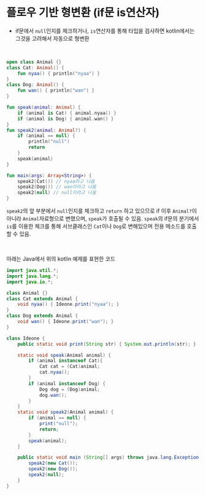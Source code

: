 # 플로우 기반 형변환 (if문 is연산자)
- if문에서 `null`인지를 체크하거나, `is`연산자를 통해 타입을 검사하면 kotlin에서는 그것을 고려해서 자동으로 형변환

<br>


```kotlin
open class Animal {}
class Cat: Animal() {
    fun nyaa() { println("nyaa") }
}
class Dog: Animal() {
    fun wan() { println("wan") }
}

fun speak(animal: Animal) {
    if (animal is Cat) { animal.nyaa() }
    if (animal is Dog) { animal.wan() }
}
fun speak2(animal: Animal?) {
    if (animal == null) {
        println("null")
        return
    }
    speak(animal)
}

fun main(args: Array<String>) {
    speak2(Cat()) // nyaa라고 나옴
    speak2(Dog()) // wan이라고 나옴
    speak2(null) // null이라고 나옴
}
```
`speak2`의 앞 부분에서 `null`인지를 체크하고 `return` 하고 있으므로 if 이후 `Animal?`이 아니라 `Animal`자료형으로 변했으며, `speak`가 호출될 수 있음. `speak`의 if문의 분기에서 `is`를 이용한 체크를 통해 서브클래스인 `Cat`이나 `Dog`로 변해있으며 전용 메소드를 호출할 수 있음.

<br>

아래는 Java에서 위의 kotlin 예제를 표현한 코드
```java
import java.util.*;
import java.lang.*;
import java.io.*;

class Animal {}
class Cat extends Animal {
    void nyaa() { Ideone.print("nyaa"); }
}
class Dog extends Animal {
    void wan() { Ideone.print("wan"); }
}

class Ideone {
    public static void print(String str) { System.out.println(str); }

    static void speak(Animal animal) {
        if (animal instanceof Cat){
            Cat cat = (Cat)animal;
            cat.nyaa();
        }
        if (animal instanceof Dog) {
            Dog dog = (Dog)animal;
            dog.wan();
        }
    }
    static void speak2(Animal animal) {
        if (animal == null) {
            print("null");
            return;
        }
        speak(animal);
    }

    public static void main (String[] args) throws java.lang.Exception {
        speak2(new Cat());
        speak2(new Dog());
        speak2(null);
    }
}
```
